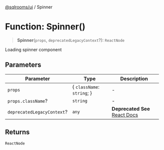 [@sqlrooms/ui](../index.md) / Spinner

# Function: Spinner()

> **Spinner**(`props`, `deprecatedLegacyContext`?): `ReactNode`

Loading spinner component

## Parameters

| Parameter | Type | Description |
| ------ | ------ | ------ |
| `props` | \{ `className`: `string`; \} | - |
| `props.className`? | `string` | - |
| `deprecatedLegacyContext`? | `any` | **Deprecated** **See** [React Docs](https://legacy.reactjs.org/docs/legacy-context.html#referencing-context-in-lifecycle-methods) |

## Returns

`ReactNode`
